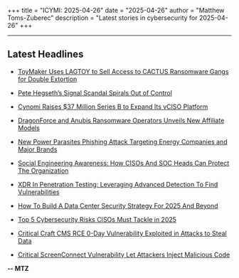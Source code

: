 +++
title = "ICYMI: 2025-04-26"
date = "2025-04-26"
author = "Matthew Toms-Zuberec"
description = "Latest stories in cybersecurity for 2025-04-26"
+++

---------------------------------------------------------------------------
## Latest Headlines
- [ToyMaker Uses LAGTOY to Sell Access to CACTUS Ransomware Gangs for Double Extortion](https://thehackernews.com/2025/04/toymaker-uses-lagtoy-to-sell-access-to.html)

- [Pete Hegseth’s Signal Scandal Spirals Out of Control](https://www.wired.com/story/pete-hegseths-signal-scandal-spirals-out-of-control/)

- [Cynomi Raises $37 Million Series B to Expand Its vCISO Platform](https://www.securityweek.com/cynomi-raises-37-million-series-b-to-expand-its-vciso-platform/)

- [DragonForce and Anubis Ransomware Operators Unveils New Affiliate Models](https://cybersecuritynews.com/dragonforce-and-anubis-ransomware-operators/)

- [New Power Parasites Phishing Attack Targeting Energy Companies and Major Brands](https://cybersecuritynews.com/new-power-parasites-phishing-attack/)

- [Social Engineering Awareness: How CISOs And SOC Heads Can Protect The Organization](https://cybersecuritynews.com/social-engineering-awareness-how-cisos-and-soc-heads-can-protect-the-organization/)

- [XDR In Penetration Testing: Leveraging Advanced Detection To Find Vulnerabilities](https://cybersecuritynews.com/xdr-in-penetration-testing/)

- [How To Build A Data Center Security Strategy For 2025 And Beyond](https://cybersecuritynews.com/how-to-build-a-data-center-security-strategy-for-2025-and-beyond/)

- [Top 5 Cybersecurity Risks CISOs Must Tackle in 2025](https://cybersecuritynews.com/cybersecurity-risks-cisos-must-tackle/)

- [Critical Craft CMS RCE 0-Day Vulnerability Exploited in Attacks to Steal Data](https://cybersecuritynews.com/craft-cms-rce-0-day-vulnerability/)

- [Critical ScreenConnect Vulnerability Let Attackers Inject Malicious Code](https://cybersecuritynews.com/screenconnect-vulnerability-malicious-code/)

**-- MTZ**